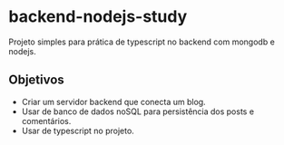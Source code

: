 # backend-nodejs-study
Projeto simples para prática de typescript no backend com mongodb e nodejs.

## Objetivos
 - Criar um servidor backend que conecta um blog.
 - Usar de banco de dados noSQL para persistência dos posts e comentários.
 - Usar de typescript no projeto.
 
